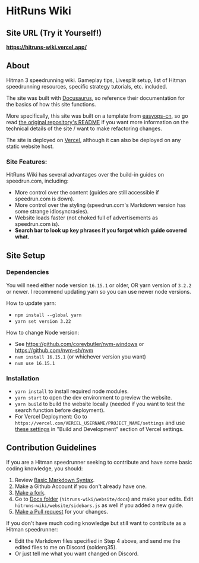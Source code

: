 # HitRuns Wiki

## Site URL (Try it Yourself!)

**https://hitruns-wiki.vercel.app/**

## About

Hitman 3 speedrunning wiki. Gameplay tips, Livesplit setup, list of Hitman speedrunning resources, specific strategy tutorials, etc. included.

The site was built with [Docusaurus](https://docusaurus.io/docs), so reference their documentation for the basics of how this site functions.

More specifically, this site was built on a template from [easyops-cn](https://github.com/easyops-cn), so go read [the original repository's README](https://github.com/easyops-cn/docusaurus-search-local/blob/master/README.md) if you want more information on the technical details of the site / want to make refactoring changes.

The site is deployed on [Vercel](https://vercel.com/docs), although it can also be deployed on any static website host.

### Site Features:

HitRuns Wiki has several advantages over the build-in guides on speedrun.com, including:

- More control over the content (guides are still accessible if speedrun.com is down).
- More control over the styling (speedrun.com's Markdown version has some strange idiosyncrasies).
- Website loads faster (not choked full of advertisements as speedrun.com is).
- **Search bar to look up key phrases if you forgot which guide covered what.**

## Site Setup

### Dependencies

You will need either node version `16.15.1` or older, OR yarn version of `3.2.2` or newer. I recommend updating yarn so you can use newer node versions.

How to update yarn:

- `npm install --global yarn`
- `yarn set version 3.22`

How to change Node version:

- See https://github.com/coreybutler/nvm-windows or https://github.com/nvm-sh/nvm
- `nvm install 16.15.1` (or whichever version you want)
- `nvm use 16.15.1`

### Installation

- `yarn install` to install required node modules.
- `yarn start` to open the dev environment to preview the website.
- `yarn build` to build the website locally (needed if you want to test the search function before deployment).
- For Vercel Deployment: Go to `https://vercel.com/VERCEL_USERNAME/PROJECT_NAME/settings` and use [these settings](https://media.discordapp.net/attachments/1018323831468851202/1042614310515515442/image.png?width=1128&height=670) in "Build and Development" section of Vercel settings.

## Contribution Guidelines

If you are a Hitman speedrunner seeking to contribute and have some basic coding knowledge, you should:

1. Review [Basic Markdown Syntax](https://docs.github.com/en/get-started/writing-on-github/getting-started-with-writing-and-formatting-on-github/basic-writing-and-formatting-syntax).
2. Make a Github Account if you don't already have one.
3. [Make a fork](https://docs.github.com/en/get-started/quickstart/fork-a-repo).
4. Go to [Docs folder](https://github.com/solderq35/hitruns-wiki/tree/master/website/docs) (`hitruns-wiki/website/docs`) and make your edits. Edit `hitruns-wiki/website/sidebars.js` as well if you added a new guide.
5. [Make a Pull request](https://docs.github.com/en/pull-requests/collaborating-with-pull-requests/proposing-changes-to-your-work-with-pull-requests/creating-a-pull-request) for your changes.

If you don't have much coding knowledge but still want to contribute as a Hitman speedrunner:

- Edit the Markdown files specified in Step 4 above, and send me the edited files to me on Discord (solderq35).
- Or just tell me what you want changed on Discord.
